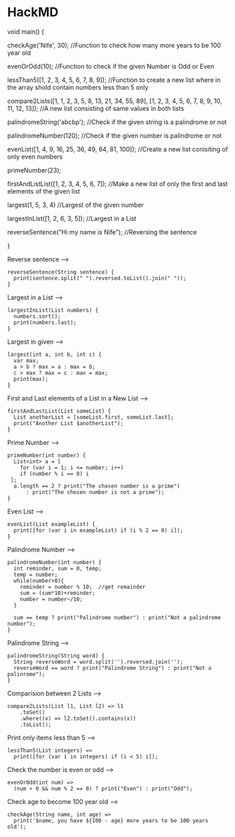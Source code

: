 # HackMD

void main() {
	
  checkAge('Nife', 30); //Function to check how many more years to be 100 year old
  
  evenOrOdd(10); //Function to check if the given Number is Odd or Even
  
  lessThan5([1, 2, 3, 4, 5, 6, 7, 8, 9]); //Function to create a new list where in the array shold contain numbers less than 5 only
  
  compare2Lists([1, 1, 2, 3, 5, 8, 13, 21, 34, 55, 89], [1, 2, 3, 4, 5, 6, 7, 8, 9, 10, 11, 12, 13]); //A new list consisting of same values in both lists
  
  palindromeString('abcbp'); //Check if the given string is a palindrome or not
  
  palindromeNumber(120); //Check if the given number is palindrome or not
  
  evenList([1, 4, 9, 16, 25, 36, 49, 64, 81, 100]); //Create a new list conisiting of only even numbers
  
  primeNumber(23);
  
  firstAndListList([1, 2, 3, 4, 5, 6, 7]); //Make a new list of only the first and last elements of the given list
  
  largest(1, 5, 3, 4) //Largest of the given number
  
  largestInList([1, 2, 6, 3, 5]); //Largest in a List
  
  reverseSentence("Hi my name is Nife"); //Reversing the sentence
  
}

Reverse sentence -->
```
reverseSentence(String sentence) {
  print(sentence.split(" ").reversed.toList().join(" "));
}
```

Largest in a List -->
```
largestInList(List numbers) {
  numbers.sort();
  print(numbers.last);
}
```

Largest in given -->
```
largest(int a, int b, int c) {
  var max;
  a > b ? max = a : max = b;
  c > max ? max = c : max = max;
  print(max);
}
```

First and Last elements of a List in a New List -->
```
firstAndLastList(List someList) {
  List anotherList = [someList.first, someList.last];
  print("Another List $anotherList");
}
```

Prime Number -->
```
primeNumber(int number) {
  List<int> a = [
    for (var i = 1; i <= number; i++)
    if (number % i == 0) i
 ];
  a.length == 2 ? print("The chosen number is a prime")
      : print("The chosen number is not a prime");
}
```

Even List -->
```
evenList(List exampleList) {
  print([for (var i in exampleList) if (i % 2 == 0) i]);
}
```

Palindrome Number -->
```
palindromeNumber(int number) {
  int reminder, sum = 0, temp;
  temp = number;
  while(number>0){
    reminder = number % 10;  //get remainder
    sum = (sum*10)+reminder;
    number = number~/10;
  }

  sum == temp ? print("Palindrome number") : print("Not a palindrome number");
}
```
Palindrome String -->
```
palindromeString(String word) {
  String reverseWord = word.split('').reversed.join('');
  reverseWord == word ? print("Palindrome String") : print("Not a palinrome");
}
```
Comparision between 2 Lists -->
```
compare2Lists(List l1, List l2) => l1
    .toSet()
    .where((x) => l2.toSet().contains(x))
    .toList();
```

Print only items less than 5 -->
```
lessThan5(List integers) =>
  print([for (var i in integers) if (i < 5) i]);
```

Check the number is even or odd -->
```
evenOrOdd(int num) =>
  (num > 0 && num % 2 == 0) ? print("Even") : print("Odd");
```

Check age to become 100 year old -->
```
checkAge(String name, int age) => 
  print('$name, you have ${100 - age} more years to be 100 years old');
```
